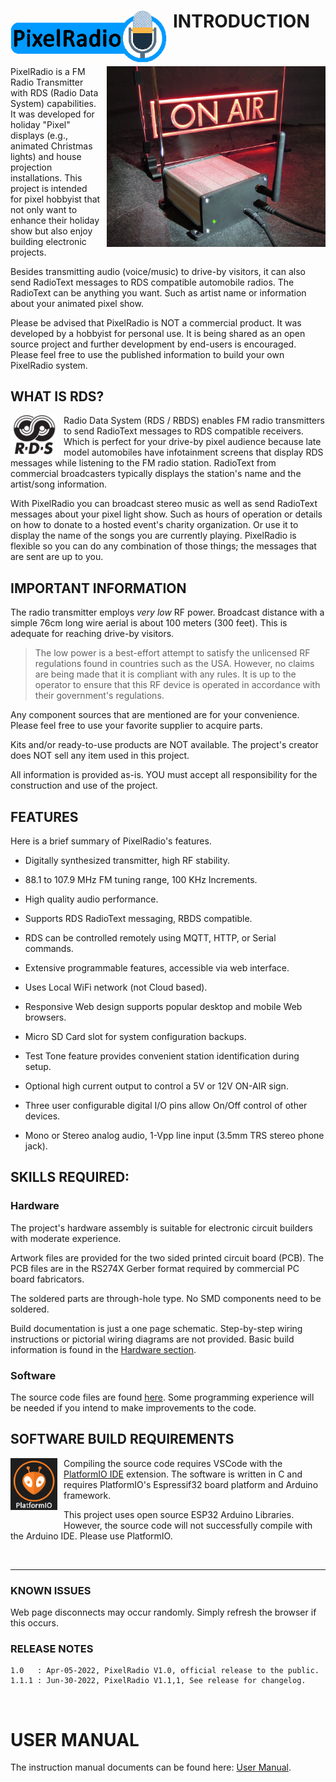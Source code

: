 # <img style="padding-right: 10px; padding-bottom: 5px;" align="left" src="./docs/Images/RadioLogo300.gif" width="250">

# INTRODUCTION

# <img style="padding-left: 10px; padding-bottom: 5px;" align="right" src="./docs/Images/beautyShot2_1200.png" width="350">

PixelRadio is a FM Radio Transmitter with RDS (Radio Data System) capabilities.
It was developed for holiday "Pixel" displays (e.g., animated Christmas lights) and house projection installations.
This project is intended for pixel hobbyist that not only want to enhance their holiday show but also enjoy building electronic projects.

Besides transmitting audio (voice/music) to drive-by visitors, it can also send RadioText messages to RDS compatible automobile radios.
The RadioText can be anything you want. Such as artist name or information about your animated pixel show.

Please be advised that PixelRadio is NOT a commercial product.
It was developed by a hobbyist for personal use.
It is being shared as an open source project and further development by end-users is encouraged.
Please feel free to use the published information to build your own PixelRadio system.

## WHAT IS RDS?

<img style="padding-right: 10px; padding-bottom: 5px;" align="left" src="./docs/Images/rds_logo1_325.png" width="75">

Radio Data System (RDS / RBDS) enables FM radio transmitters to send RadioText messages to RDS compatible receivers.
Which is perfect for your drive-by pixel audience because late model automobiles have infotainment screens that display RDS messages while listening to the FM radio station.
RadioText from commercial broadcasters typically displays the station's name and the artist/song information.

With PixelRadio you can broadcast stereo music as well as send RadioText messages about your pixel light show.
Such as hours of operation or details on how to donate to a hosted event's charity organization.
Or use it to display the name of the songs you are currently playing.
PixelRadio is flexible so you can do any combination of those things; the messages that are sent are up to you.

## IMPORTANT INFORMATION

The radio transmitter employs *very low* RF power.
Broadcast distance with a simple 76cm long wire aerial is about 100 meters (300 feet).
This is adequate for reaching drive-by visitors.

>The low power is a best-effort attempt to satisfy the unlicensed RF regulations found in countries such as the USA.
>However, no claims are being made that it is compliant with any rules.
>It is up to the operator to ensure that this RF device is operated in accordance with their government's regulations.

Any component sources that are mentioned are for your convenience. Please feel free to use your favorite supplier to acquire parts.

Kits and/or ready-to-use products are NOT available.
The project's creator does NOT sell any item used in this project.

All information is provided as-is.
YOU must accept all responsibility for the construction and use of the project.


## FEATURES

Here is a brief summary of PixelRadio's features.

* Digitally synthesized transmitter, high RF stability.

* 88.1 to 107.9 MHz FM tuning range, 100 KHz Increments.

* High quality audio performance.

* Supports RDS RadioText messaging, RBDS compatible.

* RDS can be controlled remotely using MQTT, HTTP, or Serial commands.

* Extensive programmable features, accessible via web interface.

* Uses Local WiFi network (not Cloud based).

* Responsive Web design supports popular desktop and mobile Web browsers.

* Micro SD Card slot for system configuration backups.

* Test Tone feature provides convenient station identification during setup.

* Optional high current output to control a 5V or 12V ON-AIR sign.

* Three user configurable digital I/O pins allow On/Off control of other devices.

* Mono or Stereo analog audio, 1-Vpp line input (3.5mm TRS stereo phone jack).


## SKILLS REQUIRED:

### Hardware
The project's hardware assembly is suitable for electronic circuit builders with moderate experience.

Artwork files are provided for the two sided printed circuit board (PCB).
The PCB files are in the RS274X Gerber format required by commercial PC board fabricators.

The soldered parts are through-hole type. No SMD components need to be soldered.

Build documentation is just a one page schematic.
Step-by-step wiring instructions or pictorial wiring diagrams are not provided.
Basic build information is found in the [Hardware section](./docs/Hardware).

### Software
The source code files are found [here](/src/).
Some programming experience will be needed if you intend to make improvements to the code.

## SOFTWARE BUILD REQUIREMENTS

<span>
<img style="padding-right: 10px; padding-bottom: 20px;" align="left" src="./docs/Images/platformioLogo1_175.png" width="75">

Compiling the source code requires VSCode with the [PlatformIO IDE](https://platformio.org/platformio-ide) extension.
The software is written in C and requires PlatformIO's Espressif32 board platform and Arduino framework.
</span>

This project uses open source ESP32 Arduino Libraries.
However, the source code will not successfully compile with the Arduino IDE. Please use PlatformIO.

&nbsp;&nbsp;&nbsp;

---

### KNOWN ISSUES

Web page disconnects may occur randomly. Simply refresh the browser if this occurs.

### RELEASE NOTES

```
1.0   : Apr-05-2022, PixelRadio V1.0, official release to the public.
1.1.1 : Jun-30-2022, PixelRadio V1.1,1, See release for changelog.
```

&nbsp;&nbsp;&nbsp;

# USER MANUAL

The instruction manual documents can be found here: [User Manual](./docs/User_Manual/README.md).
